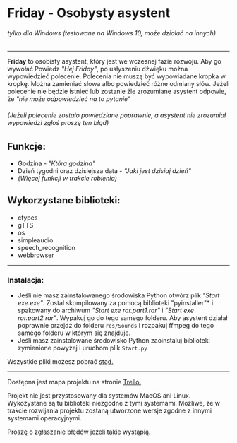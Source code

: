 # Friday - Osobysty asystent
###### *tylko dla Windows (testowane na Windows 10, może działać na innych)*

-----

**Friday** to osobisty asystent, który jest we wczesnej fazie rozwoju. Aby go wywołać Powiedz *"Hej Friday"*, po usłyszeniu dźwięku można wypowiedzieć polecenie. Polecenia nie muszą być wypowiadane kropka w kropkę. Można zamieniać słowa albo powiedzieć różne odmiany słów. Jeżeli polecenie nie będzie istnieć lub zostanie źle zrozumiane asystent odpowie, że *"nie może odpowiedzieć na to pytanie"*
###### *(Jeżeli polecenie zostało powiedziane poprawnie, a asystent nie zrozumiał wypowiedzi zgłoś proszę ten błąd)*

## Funkcje:
* Godzina - *"Która godzina"*
* Dzień tygodni oraz dzisiejsza data - *"Jaki jest dzisiaj dzień"*
* *(Więcej funkcji w trakcie robienia)*

## Wykorzystane biblioteki:
* ctypes
* gTTS
* os
* simpleaudio
* speech_recognition
* webbrowser

---
### Instalacja:
* Jeśli nie masz zainstalowanego środowiska Python otwórz plik *"Start exe.exe"*. Został skompilowany za pomocą biblioteki "pyinstaller"* i spakowany do archiwum *"Start exe rar.part1.rar"* i *"Start exe rar.part2.rar"*. Wypakuj go do tego samego folderu. Aby asystent działał poprawnie przejdź do folderu `res/Sounds` i rozpakuj ffmpeg do tego samego folderu w którym się znajduje. 
* Jeśli masz zainstalowane środowisko Python zaoinstaluj biblioteki zymienione powyżej i uruchom plik `Start.py`

Wszystkie pliki możesz pobrać [stąd.](https://github.com/tomkolek/Friday_PcAsistant/archive/master.zip "Github Friday repository")

---

Dostępna jest mapa projektu na stronie [Trello.](https://trello.com/b/NnwU2e8S/friday-osobisty-asystent "Friday roadmap")

Projekt nie jest przystosowany dla systemów MacOS ani Linux. Wykożystane są tu biblioteki niezgodne z tymi systemami. Możliwe, że w trakcie rozwijania projektu zostaną utworzone wersje zgodne z innymi systemami operacyjnymi.

Proszę o zgłaszanie błędów jeżeli takie wystąpią.
